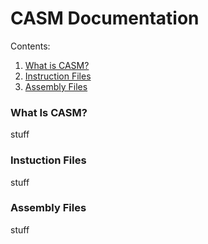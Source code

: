 # CASM Documentation

Contents:</b>
1. [What is CASM?](###What-Is-CASM?)
2. [Instruction Files](###Instruction-Files)
3. [Assembly Files](###Assembly-Files)

### What Is CASM?
stuff

### Instuction Files
stuff

### Assembly Files
stuff